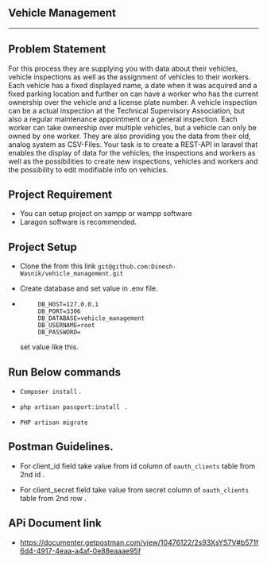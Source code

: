 
## Vehicle Management 
---
## Problem Statement 
For this process they are supplying you with data about their vehicles, vehicle inspections as well as the assignment of vehicles to their workers.
Each vehicle has a fixed displayed name, a date when it was acquired and a fixed parking location and further on can have a worker who has the current ownership over the vehicle and a license plate number.
A vehicle inspection can be a actual inspection at the Technical Supervisory Association, but also a regular maintenance appointment or a general inspection.
Each worker can take ownership over multiple vehicles, but a vehicle can only be owned by one worker.
They are also providing you the data from their old, analog system as CSV-Files.
Your task is to create a REST-API in laravel that enables the display of data for the vehicles, the inspections and workers as well as the possibilities to create new inspections, vehicles and workers and the possibility to edit modifiable info on vehicles.

## Project Requirement
- You can setup project on xampp or wampp software
- Laragon software is recommended.


## Project Setup
 - Clone the from this link ```git@github.com:Dinesh-Wasnik/vehicle_management.git```

 - Create database and set value in .env file.

 - ```DB_CONNECTION=mysql
		DB_HOST=127.0.0.1
		DB_PORT=3306
		DB_DATABASE=vehicle_management
		DB_USERNAME=root
		DB_PASSWORD=
	 ```
	set value like this.	

## Run Below commands

 - ```Composer install``` .
 

 - ```php artisan passport:install ``` .


 - ```PHP artisan migrate ``` 



## Postman Guidelines.
 - For client_id field  take value from id column of  ```oauth_clients```  table from 2nd id .
 
 - For client_secret  field  take value from secret column of ```oauth_clients```  table from 2nd row .
 
## APi Document link
 - https://documenter.getpostman.com/view/10476122/2s93XsYS7V#b571f6d4-4917-4eaa-a4af-0e88eaaae95f
 
  





